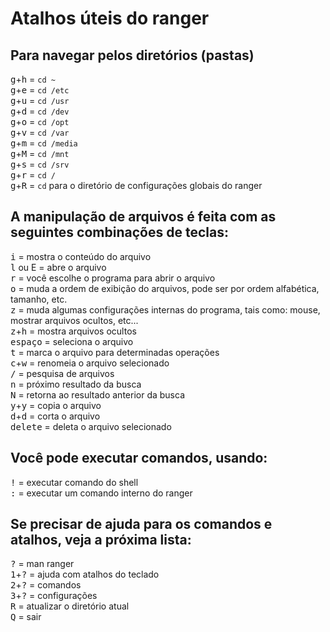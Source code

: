 # Atalhos úteis do ranger

## Para navegar pelos diretórios (pastas)
<kbd>g</kbd>+<kbd>h</kbd> = `cd ~`  
<kbd>g</kbd>+<kbd>e</kbd> = `cd /etc`  
<kbd>g</kbd>+<kbd>u</kbd> = `cd /usr`  
<kbd>g</kbd>+<kbd>d</kbd> = `cd /dev`  
<kbd>g</kbd>+<kbd>o</kbd> = `cd /opt`  
<kbd>g</kbd>+<kbd>v</kbd> = `cd /var`  
<kbd>g</kbd>+<kbd>m</kbd> = `cd /media`  
<kbd>g</kbd>+<kbd>M</kbd> = `cd /mnt`  
<kbd>g</kbd>+<kbd>s</kbd> = `cd /srv`  
<kbd>g</kbd>+<kbd>r</kbd> = `cd /`  
<kbd>g</kbd>+<kbd>R</kbd> = `cd` para o diretório de configurações globais do ranger  


## A manipulação de arquivos é feita com as seguintes combinações de teclas:
<kbd>i</kbd> = mostra o conteúdo do arquivo  
<kbd>l</kbd> ou E = abre o arquivo  
<kbd>r</kbd> = você escolhe o programa para abrir o arquivo  
<kbd>o</kbd> = muda a ordem de exibição do arquivos, pode ser por ordem alfabética, tamanho, etc.  
<kbd>z</kbd> = muda algumas configurações internas do programa, tais como: mouse, mostrar arquivos ocultos, etc...  
<kbd>z</kbd>+<kbd>h</kbd> = mostra arquivos ocultos  
<kbd>espaço</kbd> = seleciona o arquivo  
<kbd>t</kbd> = marca o arquivo para determinadas operações  
<kbd>c</kbd>+<kbd>w</kbd> = renomeia o arquivo selecionado  
<kbd>/</kbd> = pesquisa de arquivos  
<kbd>n</kbd> = próximo resultado da busca  
<kbd>N</kbd> = retorna ao resultado anterior da busca  
<kbd>y</kbd>+<kbd>y</kbd> = copia o arquivo  
<kbd>d</kbd>+<kbd>d</kbd> = corta o arquivo  
<kbd>delete</kbd> = deleta o arquivo selecionado  


## Você pode executar comandos, usando:
<kbd>!</kbd> = executar comando do shell  
<kbd>:</kbd> = executar um comando interno do ranger  


## Se precisar de ajuda para os comandos e atalhos, veja a próxima lista:
<kbd>?</kbd> = man ranger  
<kbd>1</kbd>+<kbd>?</kbd> = ajuda com atalhos do teclado  
<kbd>2</kbd>+<kbd>?</kbd> = comandos  
<kbd>3</kbd>+<kbd>?</kbd> = configurações  
<kbd>R</kbd> = atualizar o diretório atual  
<kbd>Q</kbd> = sair  
